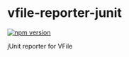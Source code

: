 # vfile-reporter-junit

[![npm version](https://badge.fury.io/js/vfile-reporter-junit.svg)](https://badge.fury.io/js/vfile-reporter-junit)

jUnit reporter for VFile
